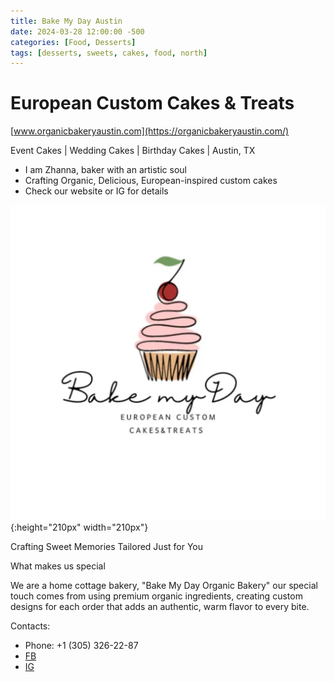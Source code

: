 ```yaml
---
title: Bake My Day Austin
date: 2024-03-28 12:00:00 -500
categories: [Food, Desserts]
tags: [desserts, sweets, cakes, food, north]
---
```


# European Custom Cakes & Treats

[www.organicbakeryaustin.com](https://organicbakeryaustin.com/)

Event Cakes | Wedding Cakes | Birthday Cakes | Austin, TX

* I am Zhanna, baker with an artistic soul
* Crafting Organic, Delicious, European-inspired custom cakes
* Check our website or IG for details

![img-description](/images/bakemyday.jpg){:height="210px" width="210px"}

Crafting Sweet Memories Tailored Just for You

What makes us special

We are a home cottage bakery, "Bake My Day Organic Bakery" our special touch comes from using premium organic ingredients, creating custom designs for each order that adds an authentic, warm flavor to every bite.


Contacts:
* Phone: +1 (305) 326-22-87
* [FB](https://www.facebook.com/people/Bake-My-Day-Organic-Bakery/61552570276506/)
* [IG](https://www.instagram.com/bakemyday_austin/)